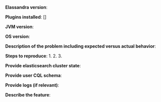 <!--
GitHub is reserved for bug reports and feature requests. The best place
to ask a general question is at the Elastic Discourse forums at
https://discuss.elastic.co. If you are in fact posting a bug report or
a feature request, please include one and only one of the below blocks
in your new issue. Note that whether you're filing a bug report or a
feature request, ensure that your submission is for an
[OS that we support](https://www.elastic.co/support/matrix#show_os).
Bug reports on an OS that we do not support or feature requests
specific to an OS that we do not support will be closed.
-->

<!--
If you are filing a bug report, please remove the below feature
request block and provide responses for all of the below items.
-->

**Elassandra version**:

**Plugins installed**: []

**JVM version**:

**OS version**:

**Description of the problem including expected versus actual behavior**:

**Steps to reproduce**:
 1.
 2.
 3.

**Provide elasticsearch cluster state**:

**Provide user CQL schema**:

**Provide logs (if relevant)**:

<!--
If you are filing a feature request, please remove the above bug
report block and provide responses for all of the below items.
-->

**Describe the feature**:
